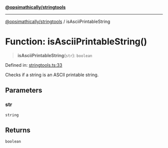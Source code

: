 [**@opsimathically/stringtools**](../README.md)

***

[@opsimathically/stringtools](../README.md) / isAsciiPrintableString

# Function: isAsciiPrintableString()

> **isAsciiPrintableString**(`str`): `boolean`

Defined in: [stringtools.ts:33](https://github.com/opsimathically/stringtools/blob/faa17bac9cdf684aed1d7d7ffad0c9409cb58c8c/src/stringtools.ts#L33)

Checks if a string is an ASCII printable string.

## Parameters

### str

`string`

## Returns

`boolean`
